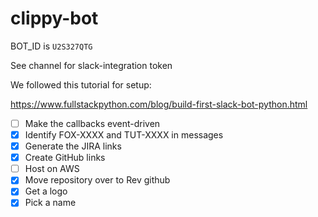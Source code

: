 # clippy-bot

BOT_ID is `U2S327QTG`

See channel for slack-integration token
 
We followed this tutorial for setup:

https://www.fullstackpython.com/blog/build-first-slack-bot-python.html

- [ ] Make the callbacks event-driven
- [x] Identify FOX-XXXX and TUT-XXXX in messages
- [x] Generate the JIRA links
- [x] Create GitHub links
- [ ] Host on AWS
- [x] Move repository over to Rev github
- [x] Get a logo
- [x] Pick a name
